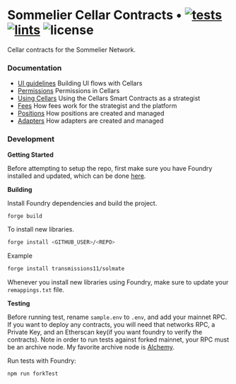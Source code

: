 # Sommelier Cellar Contracts • [![tests](https://github.com/PeggyJV/cellar-contracts/actions/workflows/tests.yml/badge.svg)](https://github.com/PeggyJV/cellar-contracts/actions/workflows/tests.yml) [![lints](https://github.com/PeggyJV/cellar-contracts/actions/workflows/lints.yml/badge.svg)](https://github.com/PeggyJV/cellar-contracts/actions/workflows/lints.yml) ![license](https://img.shields.io/github/license/PeggyJV/cellar-contracts)

Cellar contracts for the Sommelier Network.


### Documentation

- [UI guidelines](./docs/cellar_ui.md) Building UI flows with Cellars
- [Permissions](./docs/permissions.md) Permissions in Cellars
- [Using Cellars](./docs/using_cellars.md) Using the Cellars Smart Contracts as a strategist
- [Fees](./docs/fees.md) How fees work for the strategist and the platform
- [Positions](./docs/positions.md) How positions are created and managed
- [Adapters](./docs/adapters.md) How adapters are created and managed

### Development

**Getting Started**

Before attempting to setup the repo, first make sure you have Foundry installed and updated, which can be done [here](https://github.com/foundry-rs/foundry#installation).

**Building**

Install Foundry dependencies and build the project.

```bash
forge build
```

To install new libraries.

```bash
forge install <GITHUB_USER>/<REPO>
```

Example

```bash
forge install transmissions11/solmate
```

Whenever you install new libraries using Foundry, make sure to update your `remappings.txt` file.

**Testing**

Before running test, rename `sample.env` to `.env`, and add your mainnet RPC. If you want to deploy any contracts, you will need that networks RPC, a Private Key, and an Etherscan key(if you want foundry to verify the contracts).
Note in order to run tests against forked mainnet, your RPC must be an archive node. My favorite archive node is [Alchemy](https://www.alchemy.com).

Run tests with Foundry:

```bash
npm run forkTest
```
